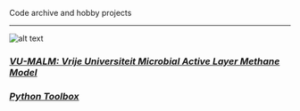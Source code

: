 Code archive and hobby projects

---

![alt text]([http://url/to/img.png](https://www.dropbox.com/scl/fi/sqzsfjl2deeww69g7g9or/Photo-May-28-5-14-46-PM.jpg?rlkey=fqdyi3gdjmn45njzc9sb6icht&st=ix56sw41&dl=0))

### _[VU-MALM: Vrije Universiteit Microbial Active Layer Methane Model](vu_malm.md)_

### _[Python Toolbox](python_toolbox.md)_
